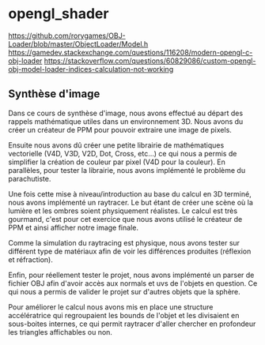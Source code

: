 # opengl_shader

https://github.com/rorygames/OBJ-Loader/blob/master/ObjectLoader/Model.h
https://gamedev.stackexchange.com/questions/116208/modern-opengl-c-obj-loader
https://stackoverflow.com/questions/60829086/custom-opengl-obj-model-loader-indices-calculation-not-working

## Synthèse d'image

Dans ce cours de synthèse d'image, nous avons effectué au départ des rappels mathématique utiles dans un environnement 3D. Nous avons du créer un créateur de PPM pour pouvoir extraire une image de pixels. 

Ensuite nous avons dû créer une petite librairie de mathématiques vectorielle (V4D, V3D, V2D, Dot, Cross, etc…) ce qui nous a permis de simplifier la création de couleur par pixel (V4D pour la couleur). En parallèles, pour tester la librairie, nous avons implémenté le problème du parachutiste.

Une fois cette mise à niveau/introduction au base du calcul en 3D terminé, nous avons implémenté un raytracer. Le but étant de créer une scène où la lumière et les ombres soient physiquement réalistes. Le calcul est très gourmand, c'est pour cet exercice que nous avons utilisé le créateur de PPM et ainsi afficher notre image finale.

Comme la simulation du raytracing est physique, nous avons tester sur différent type de matériaux afin de voir les différences produites (réflexion et réfraction).

Enfin, pour réellement tester le projet, nous avons implémenté un parser de fichier OBJ afin d'avoir accès aux normals et uvs de l'objets en question.
Ce qui nous a permis de valider le projet sur d'autres objets que la sphère.

Pour améliorer le calcul nous avons mis en place une structure accélératrice qui regroupaient les bounds de l'objet et les divisaient en sous-boites internes, ce qui permit raytracer d'aller chercher en profondeur les triangles affichables ou non.


